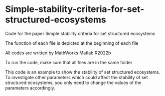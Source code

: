 # Simple-stability-criteria-for-set-structured-ecosystems

Code for the paper Simple stability criteria for set structured ecosystems

The function of each file is depicted at the beginning of each file

All codes are written by MathWorks Matlab R2022b

To run the code, make sure that all files are in the same folder

This code is an example to show the stability of set structured ecosystems. To investigate other parameters which could affect the stability of set structured ecosystems, you only need to change the values of the parameters accordingly.
